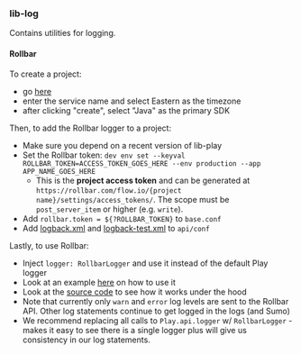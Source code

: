### lib-log

Contains utilities for logging.


#### Rollbar

To create a project:
- go [here](https://rollbar.com/settings/accounts/flow.io/projects/?project_selector=1#create)
- enter the service name and select Eastern as the timezone
- after clicking "create", select "Java" as the primary SDK

Then, to add the Rollbar logger to a project:

  - Make sure you depend on a recent version of lib-play
  - Set the Rollbar token: `dev env set --keyval ROLLBAR_TOKEN=ACCESS_TOKEN_GOES_HERE --env production --app APP_NAME_GOES_HERE`
    - This is the **project access token** and can be generated at `https://rollbar.com/flow.io/{project name}/settings/access_tokens/`. The scope must be `post_server_item` or higher (e.g. `write`).
  - Add `rollbar.token = ${?ROLLBAR_TOKEN}` to `base.conf`
  - Add [logback.xml](https://github.com/flowcommerce/misc/blob/master/log/templates/logback.xml) and [logback-test.xml](https://github.com/flowcommerce/misc/blob/master/log/templates/logback-test.xml) to `api/conf`

Lastly, to use Rollbar:
  - Inject `logger: RollbarLogger` and use it instead of the default Play logger
  - Look at an example [here](https://github.com/flowcommerce/label/blob/76f684401719be46143b3b116523d37f48620f0a/api/app/db/ShippingLabelsDao.scala#L464-L473) on how to use it
  - Look at the [source code](https://github.com/flowcommerce/lib-log/blob/master/src/main/scala/io/flow/log/Rollbar.scala#L159) to see how it works under the hood
  - Note that currently only `warn` and `error` log levels are sent to the Rollbar API. Other log statements continue to get logged in the logs (and Sumo)
  - We recommend replacing all calls to `Play.api.logger` w/ `RollbarLogger` - makes it easy to see there is a single logger plus will give us consistency in our log statements.
